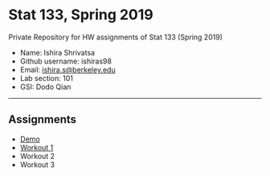 # Stat 133, Spring 2019

Private Repository for HW assignments of Stat 133 (Spring 2019)

- Name: Ishira Shrivatsa
- Github username: ishiras98
- Email: ishira.s@berkeley.edu
- Lab section: 101
- GSI: Dodo Qian

-----

## Assignments

- [Demo](demo)
- [Workout 1](workout1)
- Workout 2
- Workout 3


